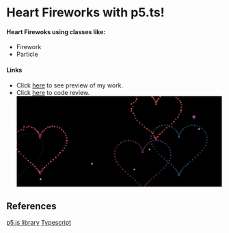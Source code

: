 # Heart Fireworks with p5.ts!

#### Heart Firewoks using classes like: 
* Firework
* Particle

#### Links  
* Click [here](https://e3zfp.csb.app/) to see preview of my work.  
* Click [here](https://codesandbox.io/s/e3zfp) to code review.
![Preview image](https://github.com/kubo550/heart-fireworks-p5ts/blob/main/heart-fireworks-preview.png)  

## References

[p5.js library](https://p5js.org/)
[Typescript](https://www.typescriptlang.org/)
